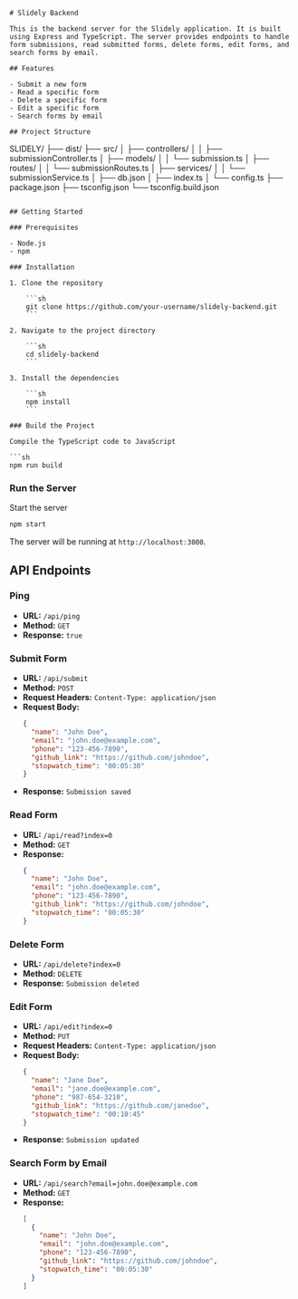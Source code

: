 

```
# Slidely Backend

This is the backend server for the Slidely application. It is built using Express and TypeScript. The server provides endpoints to handle form submissions, read submitted forms, delete forms, edit forms, and search forms by email.

## Features

- Submit a new form
- Read a specific form
- Delete a specific form
- Edit a specific form
- Search forms by email

## Project Structure

```
SLIDELY/
├── dist/
├── src/
│   ├── controllers/
│   │   ├── submissionController.ts
│   ├── models/
│   │   └── submission.ts
│   ├── routes/
│   │   └── submissionRoutes.ts
│   ├── services/
│   │   └── submissionService.ts
│   ├── db.json
│   ├── index.ts
│   └── config.ts
├── package.json
├── tsconfig.json
└── tsconfig.build.json
```

## Getting Started

### Prerequisites

- Node.js
- npm

### Installation

1. Clone the repository

    ```sh
    git clone https://github.com/your-username/slidely-backend.git
    ```

2. Navigate to the project directory

    ```sh
    cd slidely-backend
    ```

3. Install the dependencies

    ```sh
    npm install
    ```

### Build the Project

Compile the TypeScript code to JavaScript

```sh
npm run build
```

### Run the Server

Start the server

```sh
npm start
```

The server will be running at `http://localhost:3000`.

## API Endpoints

### Ping

- **URL:** `/api/ping`
- **Method:** `GET`
- **Response:** `true`

### Submit Form

- **URL:** `/api/submit`
- **Method:** `POST`
- **Request Headers:** `Content-Type: application/json`
- **Request Body:**
    ```json
    {
      "name": "John Doe",
      "email": "john.doe@example.com",
      "phone": "123-456-7890",
      "github_link": "https://github.com/johndoe",
      "stopwatch_time": "00:05:30"
    }
    ```
- **Response:** `Submission saved`

### Read Form

- **URL:** `/api/read?index=0`
- **Method:** `GET`
- **Response:**
    ```json
    {
      "name": "John Doe",
      "email": "john.doe@example.com",
      "phone": "123-456-7890",
      "github_link": "https://github.com/johndoe",
      "stopwatch_time": "00:05:30"
    }
    ```

### Delete Form

- **URL:** `/api/delete?index=0`
- **Method:** `DELETE`
- **Response:** `Submission deleted`

### Edit Form

- **URL:** `/api/edit?index=0`
- **Method:** `PUT`
- **Request Headers:** `Content-Type: application/json`
- **Request Body:**
    ```json
    {
      "name": "Jane Doe",
      "email": "jane.doe@example.com",
      "phone": "987-654-3210",
      "github_link": "https://github.com/janedoe",
      "stopwatch_time": "00:10:45"
    }
    ```
- **Response:** `Submission updated`

### Search Form by Email

- **URL:** `/api/search?email=john.doe@example.com`
- **Method:** `GET`
- **Response:**
    ```json
    [
      {
        "name": "John Doe",
        "email": "john.doe@example.com",
        "phone": "123-456-7890",
        "github_link": "https://github.com/johndoe",
        "stopwatch_time": "00:05:30"
      }
    ]
    ```



